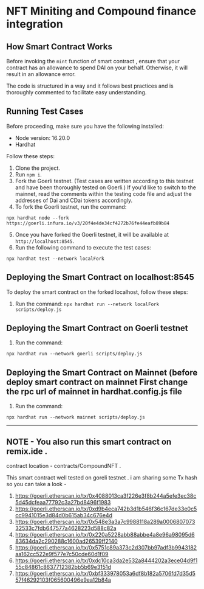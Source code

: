 # NFT Miniting and Compound finance integration

## How Smart Contract Works

Before invoking the `mint` function of smart contract , ensure that your contract has an allowance to spend DAI on your behalf. Otherwise, it will result in an allowance error.

The code is structured in a way and it follows best practices and is thoroughly commented to facilitate easy understanding.

## Running Test Cases

Before proceeding, make sure you have the following installed:

- Node version: 16.20.0
- Hardhat

Follow these steps:

1. Clone the project.
2. Run `npm i`.
3. Fork the Goerli testnet. (Test cases are written according to this testnet and have been thoroughly tested on Goerli.) If you'd like to switch to the mainnet, read the comments within the testing code file and adjust the addresses of Dai and CDai tokens accordingly.
4. To fork the Goerli testnet, run the command:

``` npx hardhat node --fork https://goerli.infura.io/v3/20f4e4de34cf4272b76fe44eafb89b84 ```

5. Once you have forked the Goerli testnet, it will be available at `http://localhost:8545`.
6. Run the following command to execute the test cases:

``` npx hardhat test --network localFork ```

## Deploying the Smart Contract on localhost:8545

To deploy the smart contract on the forked localhost, follow these steps:

1. Run the command:
``` npx hardhat run --network localFork scripts/deploy.js ```

## Deploying the Smart Contract on Goerli testnet 

1. Run the command:

``` npx hardhat run --network goerli scripts/deploy.js ```

## Deploying the Smart Contract on Mainnet (before deploy smart contract on mainnet First change the rpc url of mainnet in hardhat.config.js file  

1. Run the command:

``` npx hardhat run --network mainnet scripts/deploy.js ```

---

## NOTE - You also run this smart contract on remix.ide . 

contract location - contracts/CompoundNFT . 

This smart contract well tested on goreli testnet . i am sharing some Tx hash so you can take a look - 

1. https://goerli.etherscan.io/tx/0x4088013ca3f226e3f8b244a5efe3ec38c5d45dcfeaa77792c3a27bd8496f1983
2. https://goerli.etherscan.io/tx/0xd9b4eca742b3d1b546f36c167de33e0c5cc9941015e3d84d0b615ab34c676e4d
3. https://goerli.etherscan.io/tx/0x548e3a3a7c9988118a289a000680707332533c7fdb647577a4628223d588c82a
4. https://goerli.etherscan.io/tx/0x220a5228abb88abbe4a8e96a98095d683634da2c290288c1600ad26539ff2140
5. https://goerli.etherscan.io/tx/0x5751c89a373c2d307bb97adf3b9943182aa162cc522e9f577e7c50cde60d1f09
6. https://goerli.etherscan.io/tx/0xdc10ca3da2e532a8444202a3ece04d9f155c84861c8637712382bb5b69e3151d
7. https://goerli.etherscan.io/tx/0xbf333978053a6df8b182a5706fd7d35d557f46292103f065600496e9ea12b84a
